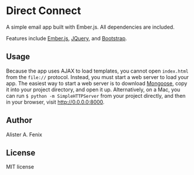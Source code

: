 Direct Connect
=======

A simple email app built with Ember.js. All dependencies are included.

Features include [Ember.js](http://emberjs.com), [JQuery](http://jquery.com/),
and [Bootstrap](http://getbootstrap.com/).


Usage
-----

Because the app uses AJAX to load templates, you cannot open `index.html` from the `file://` protocol. Instead, you must start a web server to load your app. The easiest way to start a web server is to download [Mongoose](http://cesanta.com/mongoose.shtml), copy it into your project directory, and open it up. Alternatively, on a Mac, you can run `$ python -m SimpleHTTPServer` from your project directly, and then in your browser, visit http://0.0.0.0:8000.


Author
-----

Alister A. Fenix 


License
-------

MIT license
